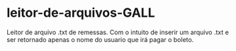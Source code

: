 # leitor-de-arquivos-GALL
Leitor de arquivo .txt de remessas. 
Com o intuito de inserir um arquivo .txt e ser retornado apenas o nome do usuario que irá pagar o boleto.

